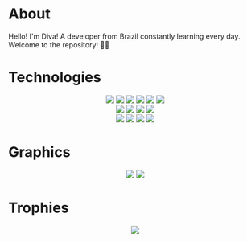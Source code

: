 


# About

Hello! I'm Diva! A developer from Brazil constantly learning every day. Welcome to the repository! 👨‍💻


# Technologies

<div align="center">
  <img src="https://img.shields.io/badge/HTML5-3EAAAF?style=for-the-badge&logo=html5&logoColor=white"/>
  <img src="https://img.shields.io/badge/PHP-3EAAAF?style=for-the-badge&logo=php&logoColor=white"/>
  <img src="https://img.shields.io/badge/CSS3-3EAAAF?style=for-the-badge&logo=css3&logoColor=white"/>
  <img src="https://img.shields.io/badge/javascript-3EAAAF?style=for-the-badge&logo=javascript&logoColor=white"/>
  <img src="https://img.shields.io/badge/Lua-3EAAAF?style=for-the-badge&logo=lua&logoColor=white"/>
  <img src="https://img.shields.io/badge/Laravel-3EAAAF?style=for-the-badge&logo=laravel&logoColor=white"/>
<br>
  <img src="https://img.shields.io/badge/Wordpress-3EAAAF?style=for-the-badge&logo=wordpress&logoColor=white"/>
  <img src="https://img.shields.io/badge/Wix-3EAAAF?style=for-the-badge&logo=wix&logoColor=white"/>
  <img src="https://img.shields.io/badge/Hostinger-3EAAAF?style=for-the-badge&logo=hostinger&logoColor=white"/>
  <img src="https://img.shields.io/badge/Discord-3EAAAF?style=for-the-badge&logo=Discord&logoColor=white"/>
<br>
  <img src="https://img.shields.io/badge/Canva-3EAAAF.svg?&style=for-the-badge&logo=Canva&logoColor=white"/>
  <img src="https://img.shields.io/badge/adobephotoshop-3EAAAF?style=for-the-badge&logo=adobephotoshop&logoColor=white"/>
  <img src="https://img.shields.io/badge/Autocad-3EAAAF?style=for-the-badge&logo=Autocad&logoColor=white"/>
  <img src="https://img.shields.io/badge/Sketchup-3EAAAF?style=for-the-badge&logo=Sketchup&logoColor=white"/>


</div>


# Graphics

<div align="center">
  <img src="https://github-readme-stats.vercel.app/api?username=divinhaah&show_icons=true&theme=algolia&hide_border=true">
  <img src="https://github-readme-stats.vercel.app/api/top-langs/?username=divinhaah&include_all_commits=true&langs_count=8&theme=algolia&layout=compact&hide_border=true">
</div>


# Trophies

<div align="center">
  <img src="https://github-profile-trophy.vercel.app/?username=divinhaah&theme=algolia&column=4&margin-h=5&margin-w=5&no-frame=true" />
</div>
